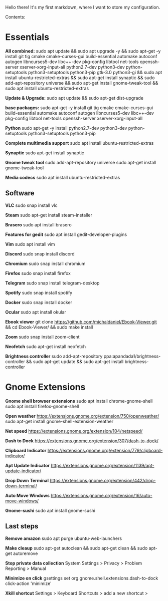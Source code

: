Hello there! It's my first markdown, where I want to store my configuration.

Contents:



# Essentials
**All combined:**
sudo apt update && sudo apt upgrade -y && sudo apt-get -y install git tig cmake cmake-curses-gui build-essential automake autoconf autogen libncurses5-dev libc++-dev pkg-config libtool net-tools openssh-server xserver-xorg-input-all python2.7-dev python3-dev python-setuptools python3-setuptools python3-pip gtk-3.0 python3-gi && sudo apt install ubuntu-restricted-extras && sudo apt-get install synaptic && sudo add-apt-repository universe && sudo apt-get install gnome-tweak-tool && sudo apt install ubuntu-restricted-extras



**Update & Upgrade:**
sudo apt update && sudo apt-get dist-upgrade

**base packages:**
sudo apt-get -y install git tig cmake cmake-curses-gui build-essential automake autoconf autogen libncurses5-dev libc++-dev pkg-config libtool net-tools openssh-server xserver-xorg-input-all

**Python**
sudo apt-get -y install python2.7-dev python3-dev python-setuptools python3-setuptools python3-pip

**Complete multimedia support**
sudo apt install ubuntu-restricted-extras

**Synaptic**
sudo apt-get install synaptic

**Gnome tweak tool**
sudo add-apt-repository universe
sudo apt-get install gnome-tweak-tool

**Media codecs**
sudo apt install ubuntu-restricted-extras


## Software
**VLC**
sudo snap install vlc

**Steam**
sudo apt-get install steam-installer

**Brasero**
sudo apt install brasero

**Features for gedit**
sudo apt install gedit-developer-plugins

**Vim**
sudo apt install vim

**Discord**
sudo snap install discord

**Chromium**
sudo snap install chromium

**Firefox**
sudo snap install firefox

**Telegram**
sudo snap install telegram-desktop

**Spotify**
sudo snap install spotify

**Docker**
sudo snap install docker

**Ocular**
sudo apt install okular

**Ebook viewer**
git clone https://github.com/michaldaniel/Ebook-Viewer.git && cd Ebook-Viewer/ && sudo make install

**Zoom**
sudo snap install zoom-client

**Neofetch**
sudo apt-get install neofetch

**Brightness controller**
sudo add-apt-repository ppa:apandada1/brightness-controller && sudo apt-get update && sudo apt-get install brightness-controller




# Gnome Extensions
**Gnome shell browser extensions**
sudo apt install chrome-gnome-shell
sudo apt install firefox-gnome-shell

**Open weather**
https://extensions.gnome.org/extension/750/openweather/
sudo apt-get install gnome-shell-extension-weather

**Net speed**
https://extensions.gnome.org/extension/104/netspeed/

**Dash to Dock**
https://extensions.gnome.org/extension/307/dash-to-dock/

**Clipboard Indicator**
https://extensions.gnome.org/extension/779/clipboard-indicator/

**Apt Update Indicator**
https://extensions.gnome.org/extension/1139/apt-update-indicator/

**Drop Down Terminal**
https://extensions.gnome.org/extension/442/drop-down-terminal/

**Auto Move Windows**
https://extensions.gnome.org/extension/16/auto-move-windows/

**Gnome-sushi**
sudo apt install gnome-sushi


## Last steps

**Remove amazon**
sudo apt purge ubuntu-web-launchers

**Make cleaup**
sudo apt-get autoclean && sudo apt-get clean && sudo apt-get autoremove

**Stop private data collection**
System Settings > Privacy > Problem Reporting > Manual

**Minimize on click**
gsettings set org.gnome.shell.extensions.dash-to-dock click-action 'minimize'

**Xkill shortcut**
Settings > Keyboard Shortcuts > add a new shortcut >
